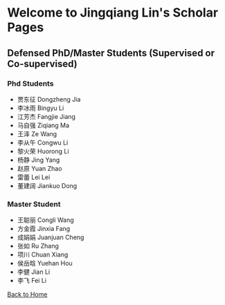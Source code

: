 # Welcome to Jingqiang Lin's Scholar Pages

## Defensed PhD/Master Students (Supervised or Co-supervised)

### Phd Students
- 贾东征 Dongzheng Jia
- 李冰雨 Bingyu Li
- 江芳杰 Fangjie Jiang
- 马自强 Ziqiang Ma
- 王泽 Ze Wang
- 李从午 Congwu Li
- 黎火荣 Huorong Li
- 杨静 Jing Yang
- 赵原 Yuan Zhao
- 雷蕾 Lei Lei
- 董建阔 Jiankuo Dong

### Master Student
- 王聪丽 Congli Wang
- 方金霞 Jinxia Fang
- 成娟娟 Juanjuan Cheng
- 张如 Ru Zhang
- 项川 Chuan Xiang
- 侯岳晗 Yuehan Hou
- 李健 Jian Li
- 李飞 Fei Li

[Back to Home](./index.html)
